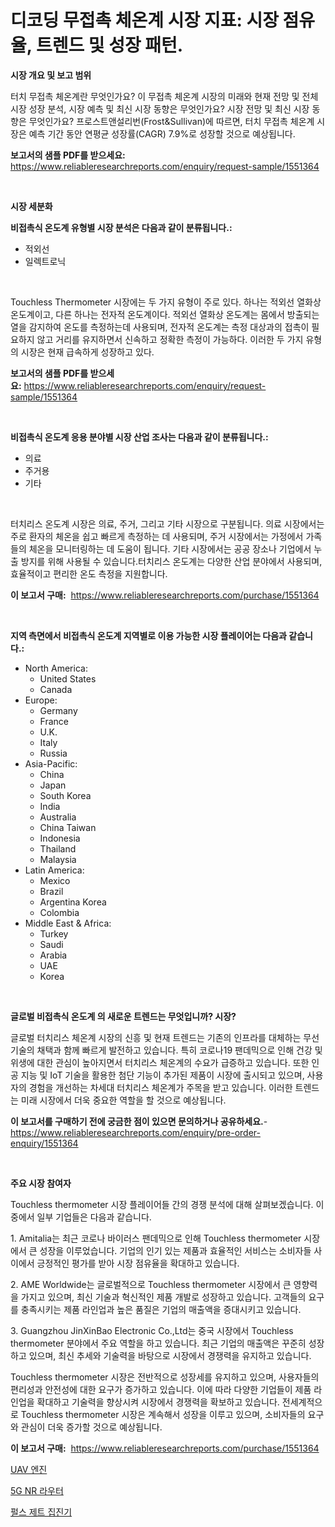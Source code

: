 <p><h1>디코딩 무접촉 체온계 시장 지표: 시장 점유율, 트렌드 및 성장 패턴.</h1></p><p><strong>시장 개요 및 보고 범위</strong></p>
<p><p>터치 무접촉 체온계란 무엇인가요? 이 무접촉 체온계 시장의 미래와 현재 전망 및 전체 시장 성장 분석, 시장 예측 및 최신 시장 동향은 무엇인가요? 시장 전망 및 최신 시장 동향은 무엇인가요? 프로스트앤설리번(Frost&Sullivan)에 따르면, 터치 무접촉 체온계 시장은 예측 기간 동안 연평균 성장률(CAGR) 7.9%로 성장할 것으로 예상됩니다.</p></p>
<p><strong>보고서의 샘플 PDF를 받으세요:</strong> <a href="https://www.reliableresearchreports.com/enquiry/request-sample/1551364">https://www.reliableresearchreports.com/enquiry/request-sample/1551364</a></p>
<p>&nbsp;</p>
<p><strong>시장 세분화</strong></p>
<p><strong>비접촉식 온도계 유형별 시장 분석은 다음과 같이 분류됩니다.:</strong></p>
<p><ul><li>적외선</li><li>일렉트로닉</li></ul></p>
<p>&nbsp;</p>
<p><p>Touchless Thermometer 시장에는 두 가지 유형이 주로 있다. 하나는 적외선 열화상 온도계이고, 다른 하나는 전자적 온도계이다. 적외선 열화상 온도계는 몸에서 방출되는 열을 감지하여 온도를 측정하는데 사용되며, 전자적 온도계는 측정 대상과의 접촉이 필요하지 않고 거리를 유지하면서 신속하고 정확한 측정이 가능하다. 이러한 두 가지 유형의 시장은 현재 급속하게 성장하고 있다.</p></p>
<p><strong>보고서의 샘플 PDF를 받으세요:</strong>&nbsp;<a href="https://www.reliableresearchreports.com/enquiry/request-sample/1551364">https://www.reliableresearchreports.com/enquiry/request-sample/1551364</a></p>
<p>&nbsp;</p>
<p><strong> 비접촉식 온도계 응용 분야별 시장 산업 조사는 다음과 같이 분류됩니다.:</strong></p>
<p><ul><li>의료</li><li>주거용</li><li>기타</li></ul></p>
<p>&nbsp;</p>
<p><p>터치리스 온도계 시장은 의료, 주거, 그리고 기타 시장으로 구분됩니다. 의료 시장에서는 주로 환자의 체온을 쉽고 빠르게 측정하는 데 사용되며, 주거 시장에서는 가정에서 가족들의 체온을 모니터링하는 데 도움이 됩니다. 기타 시장에서는 공공 장소나 기업에서 누출 방지를 위해 사용될 수 있습니다.터치리스 온도계는 다양한 산업 분야에서 사용되며, 효율적이고 편리한 온도 측정을 지원합니다.</p></p>
<p><strong>이 보고서 구매:</strong>&nbsp; <a href="https://www.reliableresearchreports.com/purchase/1551364">https://www.reliableresearchreports.com/purchase/1551364</a></p>
<p>&nbsp;</p>
<p><strong>지역 측면에서 비접촉식 온도계 지역별로 이용 가능한 시장 플레이어는 다음과 같습니다.:</strong></p>
<p><ul>
    <li>
        North America:
        <ul>
            <li>United States</li>
            <li>Canada</li>
        </ul>
    </li>
    <li>
        Europe:
        <ul>
            <li>Germany</li>
            <li>France</li>
            <li>U.K.</li>
            <li>Italy</li>
            <li>Russia</li>
        </ul>
    </li>
    <li>
        Asia-Pacific:
        <ul>
            <li>China</li>
            <li>Japan</li>
            <li>South Korea</li>
            <li>India</li>
            <li>Australia</li>
            <li>China Taiwan</li>
            <li>Indonesia</li>
            <li>Thailand</li>
            <li>Malaysia</li>
        </ul>
    </li>
    <li>
        Latin America:
        <ul>
            <li>Mexico</li>
            <li>Brazil</li>
            <li>Argentina Korea</li>
            <li>Colombia</li>
        </ul>
    </li>
    <li>
        Middle East & Africa:
        <ul>
            <li>Turkey</li>
            <li>Saudi</li>
            <li>Arabia</li>
            <li>UAE</li>
            <li>Korea</li>
        </ul>
    </li>
    </ul></p>
<p>&nbsp;</p>
<p><strong>글로벌 비접촉식 온도계 의 새로운 트렌드는 무엇입니까? 시장?</strong></p>
<p><p>글로벌 터치리스 체온계 시장의 신흥 및 현재 트렌드는 기존의 인프라를 대체하는 무선 기술의 채택과 함께 빠르게 발전하고 있습니다. 특히 코로나19 팬데믹으로 인해 건강 및 위생에 대한 관심이 높아지면서 터치리스 체온계의 수요가 급증하고 있습니다. 또한 인공 지능 및 IoT 기술을 활용한 첨단 기능이 추가된 제품이 시장에 출시되고 있으며, 사용자의 경험을 개선하는 차세대 터치리스 체온계가 주목을 받고 있습니다. 이러한 트렌드는 미래 시장에서 더욱 중요한 역할을 할 것으로 예상됩니다.</p></p>
<p><strong>이 보고서를 구매하기 전에 궁금한 점이 있으면 문의하거나 공유하세요.</strong>- <a href="https://www.reliableresearchreports.com/enquiry/pre-order-enquiry/1551364">https://www.reliableresearchreports.com/enquiry/pre-order-enquiry/1551364</a></p>
<p>&nbsp;</p>
<p><strong>주요 시장 참여자</strong></p>
<p><p>Touchless thermometer 시장 플레이어들 간의 경쟁 분석에 대해 살펴보겠습니다. 이 중에서 일부 기업들은 다음과 같습니다.</p><p>1. Amitalia는 최근 코로나 바이러스 팬데믹으로 인해 Touchless thermometer 시장에서 큰 성장을 이루었습니다. 기업의 인기 있는 제품과 효율적인 서비스는 소비자들 사이에서 긍정적인 평가를 받아 시장 점유율을 확대하고 있습니다.</p><p>2. AME Worldwide는 글로벌적으로 Touchless thermometer 시장에서 큰 영향력을 가지고 있으며, 최신 기술과 혁신적인 제품 개발로 성장하고 있습니다. 고객들의 요구를 충족시키는 제품 라인업과 높은 품질은 기업의 매출액을 증대시키고 있습니다.</p><p>3. Guangzhou JinXinBao Electronic Co.,Ltd는 중국 시장에서 Touchless thermometer 분야에서 주요 역할을 하고 있습니다. 최근 기업의 매출액은 꾸준히 성장하고 있으며, 최신 추세와 기술력을 바탕으로 시장에서 경쟁력을 유지하고 있습니다.</p><p>Touchless thermometer 시장은 전반적으로 성장세를 유지하고 있으며, 사용자들의 편리성과 안전성에 대한 요구가 증가하고 있습니다. 이에 따라 다양한 기업들이 제품 라인업을 확대하고 기술력을 향상시켜 시장에서 경쟁력을 확보하고 있습니다. 전세계적으로 Touchless thermometer 시장은 계속해서 성장을 이루고 있으며, 소비자들의 요구와 관심이 더욱 증가할 것으로 예상됩니다.</p></p>
<p><strong>이 보고서 구매:</strong>&nbsp;&nbsp;<a href="https://www.reliableresearchreports.com/purchase/1551364">https://www.reliableresearchreports.com/purchase/1551364</a></p>
<p><p><a href="https://github.com/sammyUltyylrich9067856/Market-Research-Report-List-1/blob/main/29437956830.md">UAV 엔진</a></p><p><a href="https://github.com/trmesnao7959541/Market-Research-Report-List-1/blob/main/65218866831.md">5G NR 라우터</a></p><p><a href="https://github.com/Elenrrera7685/Market-Research-Report-List-1/blob/main/12173106829.md">펄스 제트 집진기</a></p></p>

